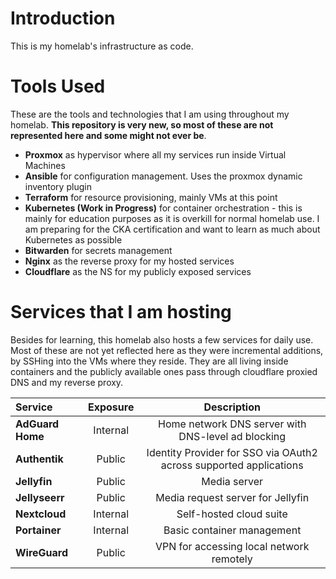 # Introduction

This is my homelab's infrastructure as code.

# Tools Used
These are the tools and technologies that I am using throughout my homelab. **This repository is very new, so most of these are not represented here and some might not ever be**.
- **Proxmox** as hypervisor where all my services run inside Virtual Machines
- **Ansible** for configuration management. Uses the proxmox dynamic inventory plugin
- **Terraform** for resource provisioning, mainly VMs at this point
- **Kubernetes (Work in Progress)** for container orchestration - this is mainly for education purposes as it is overkill for normal homelab use. I am preparing for the CKA certification and want to learn as much about Kubernetes as possible
- **Bitwarden** for secrets management
- **Nginx** as the reverse proxy for my hosted services
- **Cloudflare** as the NS for my publicly exposed services 

# Services that I am hosting
Besides for learning, this homelab also hosts a few services for daily use. Most of these are not yet reflected here as they were incremental additions, by SSHing into the VMs where they reside. They are all living inside containers and the publicly available ones pass through cloudflare proxied DNS and my reverse proxy.

| **Service**       | **Exposure** | **Description**                                                     |
|:-------------------|:--------------:|:---------------------------------------------------------------------:|
| **AdGuard Home**  | Internal     | Home network DNS server with DNS-level ad blocking                  |
| **Authentik**     | Public       | Identity Provider for SSO via OAuth2 across supported applications  |
| **Jellyfin**      | Public       | Media server                                                        |
| **Jellyseerr**    | Public       | Media request server for Jellyfin                                   |
| **Nextcloud**     | Internal     | Self-hosted cloud suite                                             |
| **Portainer**     | Internal     | Basic container management                                          |
| **WireGuard**     | Public       | VPN for accessing local network remotely                            |

